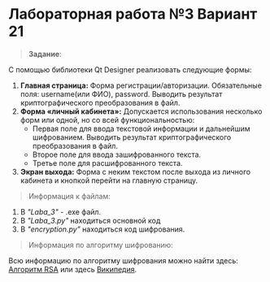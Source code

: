 <h1> Лабораторная работа №3 Вариант 21</h1>

> __Задание__: 

C помощью библиотеки Qt Designer реализовать следующие формы:
1. __Главная страница:__ Форма регистрации/авторизации. Обязательные поля:
username(или ФИО), password. Выводить результат криптографического преобразования в
файл.
2. __Форма «личный кабинета»:__ Допускается использования несколько форм или одной, но со всей функциональностью:  
    - Первая поле для ввода текстовой информации и дальнейшим шифрованием. Выводить результат криптографического преобразования в файл.
    - Второе поле для ввода зашифрованного текста.
    - Третье поле для расшифрованного текста.
3. __Экран выхода:__ Форма с неким текстом после выхода из личного кабинета и кнопкой перейти на главную страницу.

> Информация к файлам: 

1. В _"Laba_3"_ - .exe файл.
2. В _"Laba_3.py"_ находиться основной код
3. В _"encryption.py"_ находиться код шифрования. 

> Информация по алгоритму шифрованию:

Всю информацию по алгоритму шифрования можно найти здесь: [Алгоритм RSA](http://www.michurin.net/computer-science/rsa.html) или здесь [Википедия](https://ru.wikipedia.org/wiki/RSA).
